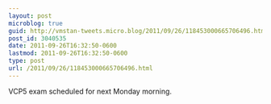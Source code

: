 ```yaml
---
layout: post
microblog: true
guid: http://vmstan-tweets.micro.blog/2011/09/26/118453000665706496.html
post_id: 3040535
date: 2011-09-26T16:32:50-0600
lastmod: 2011-09-26T16:32:50-0600
type: post
url: /2011/09/26/118453000665706496.html
---
```

VCP5 exam scheduled for next Monday morning.
